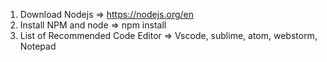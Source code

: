 1. Download Nodejs
    => https://nodejs.org/en
2. Install NPM and node
    => npm install
3. List of Recommended Code Editor
    => Vscode, sublime, atom, webstorm, Notepad